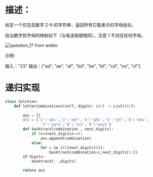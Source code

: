 # 描述：
给定一个仅包含数字 2-9 的字符串，返回所有它能表示的字母组合。

给出数字到字母的映射如下（与电话按键相同）。注意 1 不对应任何字母。

![question_17 from weibo](https://wx2.sinaimg.cn/mw690/0061V8Y1ly1g8odvocy1lj30dv0ckdhp.jpg)

示例:

输入："23"
输出：["ad", "ae", "af", "bd", "be", "bf", "cd", "ce", "cf"].

# 递归实现

```python
class Solution:
    def letterCombinations(self, digits: str) -> List[str]:
        
        ans = []
        all = {'2':'abc','3':'def','4':'ghi','5':'jkl','6':'mno',
                '7':'pqrs','8':'tuv','9':'wxyz'}
        def basktrack(combination , next_digits):
            if len(next_digits)==0:
                ans.append(combination)
            else:
                for c in all[next_digits[0]]:
                    basktrack(combination+c,next_digits[1:])
        if digits:
            basktrack('',digits)

        return ans
            
```
